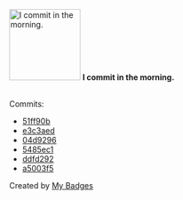 <img src="https://my-badges.github.io/my-badges/morning-commits.png" alt="I commit in the morning." title="I commit in the morning." width="128">
<strong>I commit in the morning.</strong>
<br><br>

Commits:

- <a href="https://github.com/eryajf/kom/commit/51ff90bca06b0b6c9240038e563de31a808d8e6a">51ff90b</a>
- <a href="https://github.com/eryajf/learning-weekly/commit/e3c3aeda7fb563193f018695a91ff40b64fbe812">e3c3aed</a>
- <a href="https://github.com/eryajf/learning-weekly/commit/04d929636829357ec8f4d7c47a1c6c0baae5f192">04d9296</a>
- <a href="https://github.com/eryajf/eryajfctl/commit/5485ec1980306293bac45a40532946f70a4f6d8c">5485ec1</a>
- <a href="https://github.com/eryajf/.github/commit/ddfd2924a1cf4f198f92eacf818ad28b220eff56">ddfd292</a>
- <a href="https://github.com/opsre/awesome-ops/commit/a5003f5be6415b691429ea65f34cc40db212051a">a5003f5</a>


Created by <a href="https://github.com/my-badges/my-badges">My Badges</a>